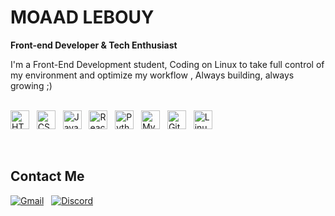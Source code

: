 # MOAAD LEBOUY

**Front-end Developer & Tech Enthusiast**

I'm a Front-End Development student, Coding on Linux to take full control of my environment and optimize my workflow , Always building, always growing ;)
<br><br>

<p align="left">
  <img alt="HTML" width="30px" src="https://cdn.jsdelivr.net/gh/devicons/devicon/icons/html5/html5-original.svg" />
  &nbsp;
  <img alt="CSS" width="30px" src="https://cdn.jsdelivr.net/gh/devicons/devicon/icons/css3/css3-original.svg" />
  &nbsp;
  <img alt="JavaScript" width="30px" src="https://cdn.jsdelivr.net/gh/devicons/devicon/icons/javascript/javascript-original.svg" />
  &nbsp;
  <img alt="React" width="30px" src="https://cdn.jsdelivr.net/gh/devicons/devicon/icons/react/react-original.svg" />
  &nbsp;
  <img alt="Python" width="30px" src="https://cdn.jsdelivr.net/gh/devicons/devicon/icons/python/python-original.svg" />
  &nbsp;
  <img alt="MySQL" width="30px" src="https://cdn.jsdelivr.net/gh/devicons/devicon/icons/mysql/mysql-original.svg" />
  &nbsp;
  <img alt="Git" width="30px" src="https://cdn.jsdelivr.net/gh/devicons/devicon/icons/git/git-original.svg" />
  &nbsp;
  <img alt="Linux" width="30px" src="https://cdn.jsdelivr.net/gh/devicons/devicon/icons/linux/linux-original.svg" />
</p>

<br>

## Contact Me

[![Gmail](https://img.shields.io/badge/Gmail-D14836?style=for-the-badge&logo=gmail&logoColor=white)](mailto:moadlobi@gmail.com)
&nbsp;
[![Discord](https://img.shields.io/badge/Discord-7289DA?style=for-the-badge&logo=discord&logoColor=white)](https://discordapp.com/users/1176891976784814171)

